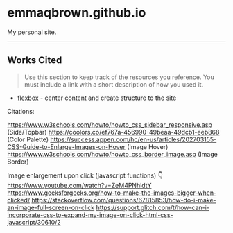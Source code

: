 # emmaqbrown.github.io

My personal site.

---

## Works Cited

> Use this section to  keep track of the resources you reference. You must include a link with a short description of how you used it. 

- [flexbox](https://css-tricks.com/snippets/css/a-guide-to-flexbox/) - center content and create structure to the site

Citations:

https://www.w3schools.com/howto/howto_css_sidebar_responsive.asp (Side/Topbar)
https://coolors.co/ef767a-456990-49beaa-49dcb1-eeb868 (Color Palette)
https://success.appen.com/hc/en-us/articles/202703155-CSS-Guide-to-Enlarge-Images-on-Hover (Image Hover)
https://www.w3schools.com/howto/howto_css_border_image.asp (Image Border)


Image enlargement upon click (javascript functions) 👇
https://www.youtube.com/watch?v=ZeM4PNhldtY
https://www.geeksforgeeks.org/how-to-make-the-images-bigger-when-clicked/
https://stackoverflow.com/questions/67815853/how-do-i-make-an-image-full-screen-on-click
https://support.glitch.com/t/how-can-i-incorporate-css-to-expand-my-image-on-click-html-css-javascript/30610/2